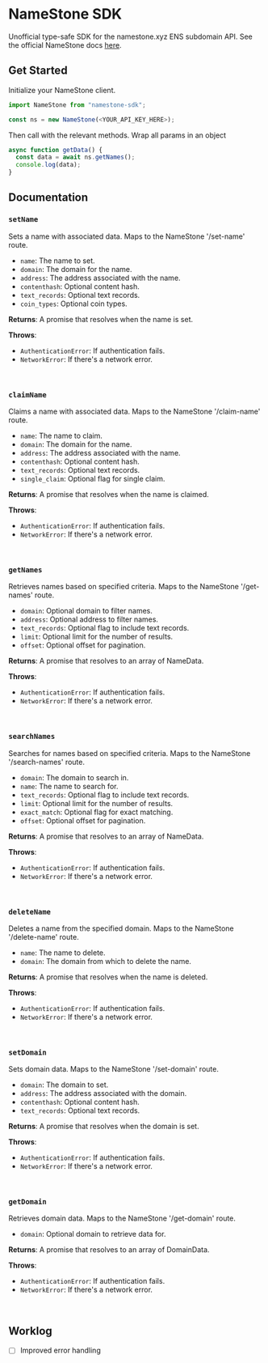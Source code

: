 # NameStone SDK

Unofficial type-safe SDK for the namestone.xyz ENS subdomain API. See the official NameStone docs [here](https://namestone.xyz/docs/claim-name).

## Get Started

Initialize your NameStone client.

```typescript
import NameStone from "namestone-sdk";

const ns = new NameStone(<YOUR_API_KEY_HERE>);
```

Then call with the relevant methods. Wrap all params in an object

```typescript
async function getData() {
  const data = await ns.getNames();
  console.log(data);
}
```

## Documentation

### `setName`

Sets a name with associated data. Maps to the NameStone '/set-name' route.

- `name`: The name to set.
- `domain`: The domain for the name.
- `address`: The address associated with the name.
- `contenthash`: Optional content hash.
- `text_records`: Optional text records.
- `coin_types`: Optional coin types.

**Returns**: A promise that resolves when the name is set.

**Throws**: 
- `AuthenticationError`: If authentication fails.
- `NetworkError`: If there's a network error.

<br>

### `claimName`

Claims a name with associated data. Maps to the NameStone '/claim-name' route.

- `name`: The name to claim.
- `domain`: The domain for the name.
- `address`: The address associated with the name.
- `contenthash`: Optional content hash.
- `text_records`: Optional text records.
- `single_claim`: Optional flag for single claim.

**Returns**: A promise that resolves when the name is claimed.

**Throws**: 
- `AuthenticationError`: If authentication fails.
- `NetworkError`: If there's a network error.

<br>

### `getNames`

Retrieves names based on specified criteria. Maps to the NameStone '/get-names' route.

- `domain`: Optional domain to filter names.
- `address`: Optional address to filter names.
- `text_records`: Optional flag to include text records.
- `limit`: Optional limit for the number of results.
- `offset`: Optional offset for pagination.

**Returns**: A promise that resolves to an array of NameData.

**Throws**: 
- `AuthenticationError`: If authentication fails.
- `NetworkError`: If there's a network error.

<br>

### `searchNames`

Searches for names based on specified criteria. Maps to the NameStone '/search-names' route.

- `domain`: The domain to search in.
- `name`: The name to search for.
- `text_records`: Optional flag to include text records.
- `limit`: Optional limit for the number of results.
- `exact_match`: Optional flag for exact matching.
- `offset`: Optional offset for pagination.

**Returns**: A promise that resolves to an array of NameData.

**Throws**: 
- `AuthenticationError`: If authentication fails.
- `NetworkError`: If there's a network error.

<br>

### `deleteName`

Deletes a name from the specified domain. Maps to the NameStone '/delete-name' route.

- `name`: The name to delete.
- `domain`: The domain from which to delete the name.

**Returns**: A promise that resolves when the name is deleted.

**Throws**: 
- `AuthenticationError`: If authentication fails.
- `NetworkError`: If there's a network error.

<br>

### `setDomain`

Sets domain data. Maps to the NameStone '/set-domain' route.

- `domain`: The domain to set.
- `address`: The address associated with the domain.
- `contenthash`: Optional content hash.
- `text_records`: Optional text records.

**Returns**: A promise that resolves when the domain is set.

**Throws**: 
- `AuthenticationError`: If authentication fails.
- `NetworkError`: If there's a network error.

<br>

### `getDomain`

Retrieves domain data. Maps to the NameStone '/get-domain' route.

- `domain`: Optional domain to retrieve data for.

**Returns**: A promise that resolves to an array of DomainData.

**Throws**: 
- `AuthenticationError`: If authentication fails.
- `NetworkError`: If there's a network error.

<br>

## Worklog

- [ ] Improved error handling
